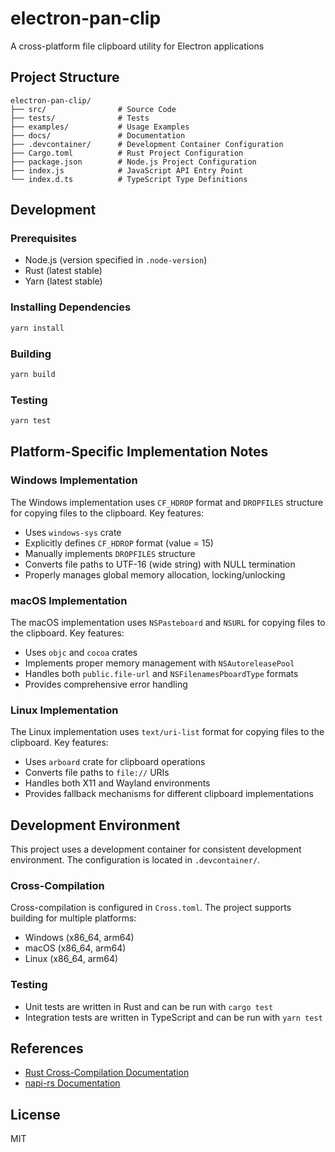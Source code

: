 # electron-pan-clip

A cross-platform file clipboard utility for Electron applications

## Project Structure

```
electron-pan-clip/
├── src/                # Source Code
├── tests/              # Tests
├── examples/           # Usage Examples
├── docs/               # Documentation
├── .devcontainer/      # Development Container Configuration
├── Cargo.toml          # Rust Project Configuration
├── package.json        # Node.js Project Configuration
├── index.js            # JavaScript API Entry Point
└── index.d.ts          # TypeScript Type Definitions
```

## Development

### Prerequisites

- Node.js (version specified in `.node-version`)
- Rust (latest stable)
- Yarn (latest stable)

### Installing Dependencies

```bash
yarn install
```

### Building

```bash
yarn build
```

### Testing

```bash
yarn test
```

## Platform-Specific Implementation Notes

### Windows Implementation

The Windows implementation uses `CF_HDROP` format and `DROPFILES` structure for copying files to the clipboard. Key features:

- Uses `windows-sys` crate
- Explicitly defines `CF_HDROP` format (value = 15)
- Manually implements `DROPFILES` structure
- Converts file paths to UTF-16 (wide string) with NULL termination
- Properly manages global memory allocation, locking/unlocking

### macOS Implementation

The macOS implementation uses `NSPasteboard` and `NSURL` for copying files to the clipboard. Key features:

- Uses `objc` and `cocoa` crates
- Implements proper memory management with `NSAutoreleasePool`
- Handles both `public.file-url` and `NSFilenamesPboardType` formats
- Provides comprehensive error handling

### Linux Implementation

The Linux implementation uses `text/uri-list` format for copying files to the clipboard. Key features:

- Uses `arboard` crate for clipboard operations
- Converts file paths to `file://` URIs
- Handles both X11 and Wayland environments
- Provides fallback mechanisms for different clipboard implementations

## Development Environment

This project uses a development container for consistent development environment. The configuration is located in `.devcontainer/`.

### Cross-Compilation

Cross-compilation is configured in `Cross.toml`. The project supports building for multiple platforms:

- Windows (x86_64, arm64)
- macOS (x86_64, arm64)
- Linux (x86_64, arm64)

### Testing

- Unit tests are written in Rust and can be run with `cargo test`
- Integration tests are written in TypeScript and can be run with `yarn test`

## References

- [Rust Cross-Compilation Documentation](https://rust-lang.github.io/rustup/cross-compilation.html)
- [napi-rs Documentation](https://napi.rs/docs/introduction/building-for-multiple-platforms)

## License

MIT 